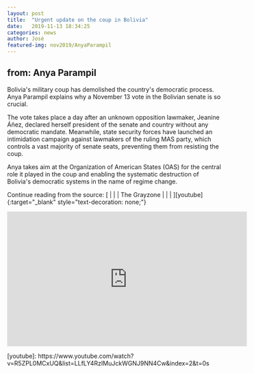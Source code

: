 ```yaml
---
layout: post
title:  "Urgent update on the coup in Bolivia"
date:   2019-11-13 18:34:25
categories: news
author: José
featured-img: nov2019/AnyaParampil
---
```


## from: Anya Parampil
<p></p>
Bolivia's military coup has demolished the country's democratic process. Anya Parampil explains why a November 13 vote in the Bolivian senate is so crucial. 

The vote takes place a day after an unknown opposition lawmaker, Jeanine Áñez, declared herself president of the senate and country without any democratic mandate. Meanwhile, state security forces have launched an intimidation campaign against lawmakers of the ruling MAS party, which controls a vast majority of senate seats, preventing them from resisting the coup.

Anya takes aim at the Organization of American States (OAS) for the central role it played in the coup and enabling the systematic destruction of Bolivia's democratic systems in the name of regime change.

Continue reading from the source: [ \| \| \| The Grayzone \| \| \|
][youtube]{:target="_blank" style="text-decoration: none;"}
<p align="center">
<iframe width="560" height="315" src="https://www.youtube.com/embed/R5ZPL0MCxUQ?controls=0" frameborder="0" allow="accelerometer; autoplay; encrypted-media; gyroscope; picture-in-picture" allowfullscreen></iframe>
</p>
[youtube]: https://www.youtube.com/watch?v=R5ZPL0MCxUQ&list=LLfLY4RzIMuJckWGNJ9NN4Cw&index=2&t=0s



